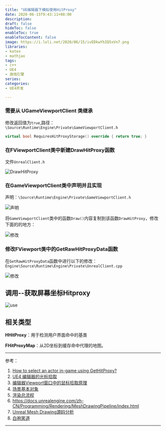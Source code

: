 ```yaml
---
title: "UE编辑器下模拟使用HitProxy"
date: 2020-06-15T9:43:11+08:00
description:
draft: false
hideToc: false
enableToc: true
enableTocContent: false
image: https://i.loli.net/2020/06/15/ivEDkwYhIQ5xVn7.png
libraries:
- katex
- mathjax
tags:
- c++
- UE4
- 游戏引擎
series:
categories:
- UE4开发

---
```




### 需要从 UGameViewportClient 类继承

修改返回值为`true`,路径：`\Source\Runtime\Engine\Private\GameViewportClient.h`

```cpp
virtual bool RequiresHitProxyStorage() override { return true; }
```

### 在FViewportClient类中新建DrawHitProxy函数

文件`UnrealClient.h`

![DrawHitProxy](https://i.loli.net/2020/06/22/KRtGXzvkAian4me.png)

### 在GameViewportClient类中声明并且实现

声明：`\Source\Runtime\Engine\Private\GameViewportClient.h`

![声明](https://i.loli.net/2020/06/22/3D84rt6TeIjWx1F.png)

将`GameViewportClient`类中的函数`Draw()`内容复制到该函数`DrawHitProxy`，修改下面的的地方：

![修改](https://i.loli.net/2020/06/22/qi93OJSarCGkyhI.png)



### 修改FViewport类中的GetRawHitProxyData函数

在`GetRawHitProxyData`函数中进行以下的修改：`Engine\Source\Runtime\Engine\Private\UnrealClient.cpp`

![修改](https://i.loli.net/2020/06/24/d5QIToUrGFPYv6g.png)



## 调用--获取屏幕坐标Hitproxy

![use](https://i.loli.net/2020/06/22/QzmroPdVKHn35i1.png)





## 相关类型

**HHitProxy**：用于检测用户界面命中的基类

**FHitProxyMap**：从2D坐标到缓存命中代理的地图。

---

参考：

1. [How to select an actor in-game using GetHitProxy?](https://forums.unrealengine.com/development-discussion/c-gameplay-programming/37946-how-to-select-an-actor-in-game-using-gethitproxy)
2. [UE4 编辑器的光标拾取](http://www.acros.me/c/unreal-engine-4-%e7%bc%96%e8%be%91%e5%99%a8%e7%9a%84%e5%85%89%e6%a0%87%e6%8b%be%e5%8f%96%ef%bc%88cursor-query%ef%bc%89%e5%8a%9f%e8%83%bd%e5%b0%8f%e8%ae%b0/)
3. [编辑器Viewport窗口中的鼠标拾取原理](https://arenas0.com/2019/04/20/UE4_Learn_HitProxy/)
4. [场景基本对象](https://blog.csdn.net/jiangdengc/article/details/59486288)
5. [渲染总流程](https://blue2rgb.sydneyzh.com/ue4-deferred-shading-pipeline.html)
6. https://docs.unrealengine.com/zh-CN/Programming/Rendering/MeshDrawingPipeline/index.html
7. [Unreal Mesh Drawing源码分析](https://papalqi.cn/index.php/2019/11/10/unreal-mesh-drawing%E6%BA%90%E7%A0%81%E5%88%86%E6%9E%90/)
8. [白袍笑道](https://www.cnblogs.com/BaiPao-XD/p/9863580.html)

---


